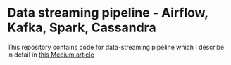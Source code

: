 # Data streaming pipeline - Airflow, Kafka, Spark, Cassandra

This repository contains code for data-streaming pipeline which I describe in detail in [this Medium article](https://duckduckgo.com](https://medium.com/@martvil96/building-a-data-streaming-pipeline-airflow-kafka-spark-cassandra-4875b3e72228)https://medium.com/@martvil96/building-a-data-streaming-pipeline-airflow-kafka-spark-cassandra-4875b3e72228)
